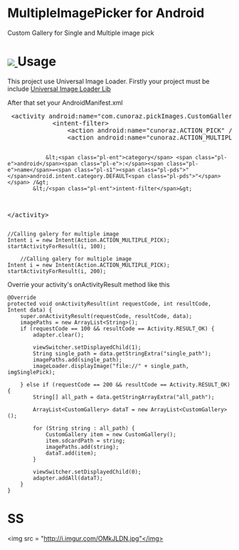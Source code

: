 # MultipleImagePicker for Android
Custom Gallery for Single and Multiple image pick

<a href = "https://android-arsenal.com/details/1/1573"><img src="https://img.shields.io/badge/Android%20Arsenal-MultipleImagePicker-brightgreen.svg?style=flat)](http://android-arsenal.com/details/1/1573"></img>  </a>
Usage
====
This project use Universal Image Loader. Firstly your project must be include <a href = "https://github.com/nostra13/Android-Universal-Image-Loader">Universal Image Loader Lib</a>

After that set your AndroidManifest.xml

<div class="highlight highlight-xml"><pre>
 &lt;<span class="pl-ent">activity</span> <span class="pl-e">android</span><span class="pl-e">:</span><span class="pl-e">name</span>=<span class="pl-s1"><span class="pl-pds">"</span>com.cunoraz.pickImages.CustomGalleryActivity<span class="pl-pds">"</span></span> &gt;
            &lt;<span class="pl-ent">intent-filter</span>&gt;
                &lt;<span class="pl-ent">action</span> <span class="pl-e">android</span><span class="pl-e">:</span><span class="pl-e">name</span>=<span class="pl-s1"><span class="pl-pds">"</span>cunoraz.ACTION_PICK<span class="pl-pds">"</span></span> /&gt;
                &lt;<span class="pl-ent">action</span> <span class="pl-e">android</span><span class="pl-e">:</span><span class="pl-e">name</span>=<span class="pl-s1"><span class="pl-pds">"</span>cunoraz.ACTION_MULTIPLE_PICK<span class="pl-pds">"</span></span> /&gt;

                &lt;<span class="pl-ent">category</span> <span class="pl-e">android</span><span class="pl-e">:</span><span class="pl-e">name</span>=<span class="pl-s1"><span class="pl-pds">"</span>android.intent.category.DEFAULT<span class="pl-pds">"</span></span> /&gt;
            &lt;/<span class="pl-ent">intent-filter</span>&gt;
 &lt;/<span class="pl-ent">activity</span>&gt;</pre></div>
 
	//Calling galery for multiple image
	Intent i = new Intent(Action.ACTION_MULTIPLE_PICK);
	startActivityForResult(i, 100);
				
        //Calling galery for multiple image
	Intent i = new Intent(Action.ACTION_MULTIPLE_PICK);
	startActivityForResult(i, 200);

 Overrie your activity's onActivityResult method like this
 
	@Override
	protected void onActivityResult(int requestCode, int resultCode, Intent data) {
		super.onActivityResult(requestCode, resultCode, data);
        imagePaths = new ArrayList<String>();
		if (requestCode == 100 && resultCode == Activity.RESULT_OK) {
			adapter.clear();

			viewSwitcher.setDisplayedChild(1);
			String single_path = data.getStringExtra("single_path");
            imagePaths.add(single_path);
			imageLoader.displayImage("file://" + single_path, imgSinglePick);

		} else if (requestCode == 200 && resultCode == Activity.RESULT_OK) {
			String[] all_path = data.getStringArrayExtra("all_path");

			ArrayList<CustomGallery> dataT = new ArrayList<CustomGallery>();

			for (String string : all_path) {
				CustomGallery item = new CustomGallery();
				item.sdcardPath = string;
                imagePaths.add(string);
				dataT.add(item);
			}

			viewSwitcher.setDisplayedChild(0);
			adapter.addAll(dataT);
		}
	}
SS
====
 <img src = "http://i.imgur.com/OMkJLDN.jpg"</img>
